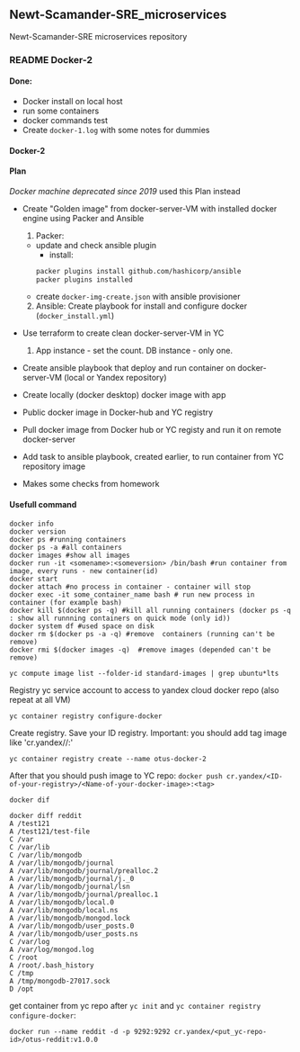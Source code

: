 
## Newt-Scamander-SRE_microservices
Newt-Scamander-SRE microservices repository

### README Docker-2
#### Done:
 - Docker install on local host
 - run some containers
 - docker commands test
 - Create `docker-1.log` with some notes for dummies

#### Docker-2
#### Plan
*Docker machine deprecated since 2019* used this Plan instead
- Create "Golden image" from docker-server-VM with installed docker engine using Packer and Ansible
  1) Packer:
    - update and check ansible plugin
        - install:
        ```bash
        packer plugins install github.com/hashicorp/ansible
        packer plugins installed
        ```
    - create `docker-img-create.json` with ansible provisioner
  2) Ansible: Create playbook for install and configure docker (`docker_install.yml`)

- Use terraform to create clean docker-server-VM in YC
  1) App instance - set the count. DB instance - only one.

- Create ansible playbook that deploy and run container on docker-server-VM (local or Yandex repository)


- Create locally (docker desktop) docker image with app
- Public docker image in Docker-hub and YC registry
- Pull docker image from Docker hub or YC registy and run it on remote docker-server
- Add task to ansible playbook, created earlier,  to run container from YC repository image
- Makes some checks from homework


#### Usefull command
```
docker info
docker version
docker ps #running containers
docker ps -a #all containers
docker images #show all images
docker run -it <somename>:<someversion> /bin/bash #run container from image, every runs - new container(id)
docker start
docker attach #no process in container - container will stop
docker exec -it some_container_name bash # run new process in container (for example bash)
docker kill $(docker ps -q) #kill all running containers (docker ps -q : show all runnning containers on quick mode (only id))
docker system df #used space on disk
docker rm $(docker ps -a -q) #remove  containers (running can't be remove)
docker rmi $(docker images -q)  #remove images (depended can't be remove)
```

```
yc compute image list --folder-id standard-images | grep ubuntu*lts

```
Registry yc service account to access to yandex cloud docker repo (also repeat at all VM)
```
yc container registry configure-docker
```
Create registry. Save your ID registry. Important: you should add tag image like 'cr.yandex/<ID-of-your-registry>/<Name-of-your-docker-image>:<tag>'
```
yc container registry create --name otus-docker-2
```
After that you should push image to YC repo: `docker push cr.yandex/<ID-of-your-registry>/<Name-of-your-docker-image>:<tag>`


`docker dif`
```
docker diff reddit
A /test121
A /test121/test-file
C /var
C /var/lib
C /var/lib/mongodb
A /var/lib/mongodb/journal
A /var/lib/mongodb/journal/prealloc.2
A /var/lib/mongodb/journal/j._0
A /var/lib/mongodb/journal/lsn
A /var/lib/mongodb/journal/prealloc.1
A /var/lib/mongodb/local.0
A /var/lib/mongodb/local.ns
A /var/lib/mongodb/mongod.lock
A /var/lib/mongodb/user_posts.0
A /var/lib/mongodb/user_posts.ns
C /var/log
A /var/log/mongod.log
C /root
A /root/.bash_history
C /tmp
A /tmp/mongodb-27017.sock
D /opt

```

get container from yc repo after `yc init` and `yc container registry configure-docker`:
```
docker run --name reddit -d -p 9292:9292 cr.yandex/<put_yc-repo-id>/otus-reddit:v1.0.0
```
